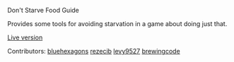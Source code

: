 Don't Starve Food Guide

Provides some tools for avoiding starvation
in a game about doing just that.

[Live version](https://bluehexagons.com/foodguide/)

Contributors:
  [bluehexagons](https://github.com/bluehexagons)
  [rezecib](https://github.com/rezecib)
  [levy9527](https://github.com/levy9527)
  [brewingcode](https://github.com/brewingcode)
